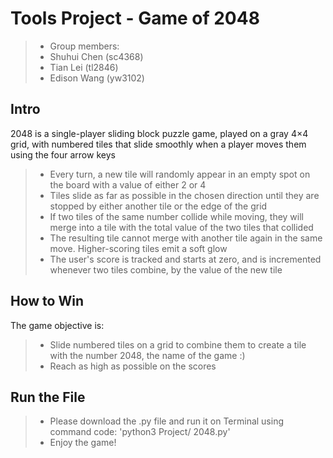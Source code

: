# Tools Project - Game of 2048

> -  Group members: 
> -  Shuhui Chen         (sc4368)
> -  Tian Lei            (tl2846)
> -  Edison Wang         (yw3102)                 

## Intro

2048 is a single-player sliding block puzzle game, played on a gray 4×4 grid, with numbered tiles that slide smoothly when a player moves them using the four arrow keys

> - Every turn, a new tile will randomly appear in an empty spot on the board with a value of either 2 or 4
> - Tiles slide as far as possible in the chosen direction until they are stopped by either another tile or the edge of the grid
> - If two tiles of the same number collide while moving, they will merge into a tile with the total value of the two tiles that collided
> - The resulting tile cannot merge with another tile again in the same move. Higher-scoring tiles emit a soft glow
> - The user's score is tracked and starts at zero, and is incremented whenever two tiles combine, by the value of the new tile


## How to Win

The game objective is:

> - Slide numbered tiles on a grid to combine them to create a tile with the number 2048, the name of the game :)
> - Reach as high as possible on the scores

## Run the File

> - Please download the .py file and run it on Terminal using command code: 'python3 Project/ 2048.py'
> - Enjoy the game!
